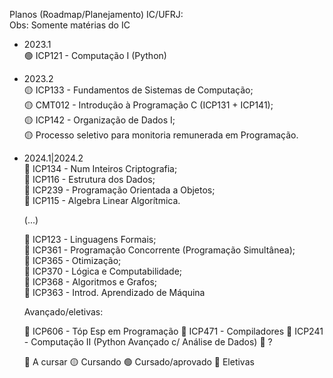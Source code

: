 Planos (Roadmap/Planejamento) IC/UFRJ:<br>
Obs: Somente matérias do IC

- 2023.1<br>
  🟢 ICP121 - Computação I (Python)
- 2023.2<br>
  🟡 ICP133 - Fundamentos de Sistemas de Computação; <br>
  🟡 CMT012 - Introdução à Programação C (ICP131 + ICP141);<br>
  🟡 ICP142 - Organização de Dados I;<br>
🟡 Processo seletivo para monitoria remunerada em Programação.<br>
- 2024.1|2024.2<br>
  🔴 ICP134 - Num Inteiros Criptografia;<br>
  🔴 ICP116 - Estrutura dos Dados;<br>
  🔴 ICP239 - Programação Orientada a Objetos;<br>
  🔴 ICP115 - Algebra Linear Algorítmica.<br>

  (...)

  🔴 ICP123 - Linguagens Formais;<br>
  🔴 ICP361 - Programação Concorrente (Programação Simultânea);<br>
  🔴 ICP365 - Otimização;<br>
  🔴 ICP370 - Lógica e Computabilidade;<br>
  🔴 ICP368 - Algoritmos e Grafos;<br>
  🔴 ICP363 - Introd. Aprendizado de Máquina<br>

   Avançado/eletivas:

  🔵 ICP606 - Tóp Esp em Programação
  🔵 ICP471 - Compiladores
  🔵 ICP241 - Computação II (Python Avançado c/ Análise de Dados)
  🔵 ?

  🔴 A cursar
  🟡 Cursando
  🟢 Cursado/aprovado
  🔵 Eletivas
